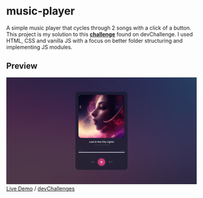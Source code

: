 # music-player
A simple music player that cycles through 2 songs with a click of a button. This project is my solution to this [**challenge**](https://devchallenges.io/challenge/36) found on devChallenge. I used HTML, CSS and vanilla JS with a focus on better folder structuring and implementing JS modules.

## Preview
![alt text](./public/img/music-player-demo-1280.png)
[Live Demo](https://slddays.github.io/music-player/) / [devChallenges](https://devchallenges.io/)

